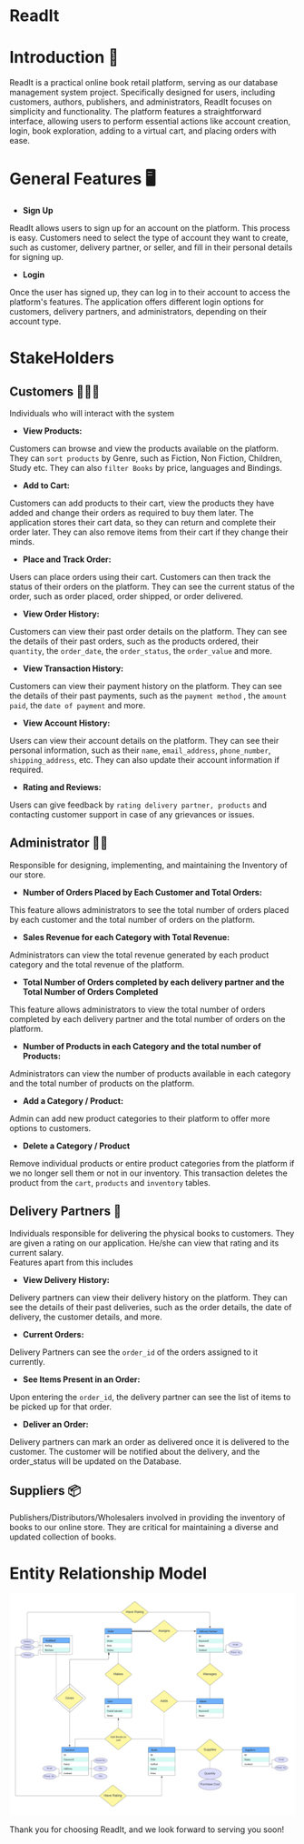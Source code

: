 # ReadIt

# Introduction 📖

ReadIt is a practical online book retail platform, serving as our database management system project. Specifically designed for users, including customers, authors, publishers, and administrators, ReadIt focuses on simplicity and functionality. The platform features a straightforward interface, allowing users to perform essential actions like account creation, login, book exploration, adding to a virtual cart, and placing orders with ease.

# General Features 🖥️

-   **Sign Up**

ReadIt allows users to sign up for an account on the platform. This process is easy. Customers need to select the type of account they want to create, such as customer, delivery partner, or seller, and fill in their personal details for signing up.

-   **Login**

Once the user has signed up, they can log in to their account to access the platform's features. The application offers different login options for customers, delivery partners, and administrators, depending on their account type.

# StakeHolders

## Customers 🧑🏻‍🏫

Individuals who will interact with the system

-   **View Products:**

Customers can browse and view the products available on the platform. They can `sort products` by Genre, such as Fiction, Non Fiction, Children, Study etc. They can also `filter Books` by price, languages and Bindings.

-   **Add to Cart:**

Customers can add products to their cart, view the products they have added and change their orders as required to buy them later. The application stores their cart data, so they can return and complete their order later. They can also remove items from their cart if they change their minds.

-   **Place and Track Order:**

Users can place orders using their cart. Customers can then track the status of their orders on the platform. They can see the current status of the order, such as order placed, order shipped, or order delivered.

-   **View Order History:**

Customers can view their past order details on the platform. They can see the details of their past orders, such as the products ordered, their `quantity`, the `order_date`, the `order_status`, the `order_value` and more.

-   **View Transaction History:**

Customers can view their payment history on the platform. They can see the details of their past payments, such as the `payment method` , the `amount paid`, the `date of payment` and more.

-   **View Account History:**

Users can view their account details on the platform. They can see their personal information, such as their `name`, `email_address`, `phone_number`, `shipping_address`, etc. They can also update their account information if required.

-   **Rating and Reviews:**

Users can give feedback by `rating delivery partner, products` and contacting customer support in case of any grievances or issues.

## Administrator 👨‍✈️

Responsible for designing, implementing, and maintaining the Inventory of our store.

-   **Number of Orders Placed by Each Customer and Total Orders:**

This feature allows administrators to see the total number of orders placed by each customer and the total number of orders on the platform.

-   **Sales Revenue for each Category with Total Revenue:**

Administrators can view the total revenue generated by each product category and the total revenue of the platform.

-   **Total Number of Orders completed by each delivery partner and the Total Number of Orders Completed**

This feature allows administrators to view the total number of orders completed by each delivery partner and the total number of orders on the platform.

-   **Number of Products in each Category and the total number of Products:**

Administrators can view the number of products available in each category and the total number of products on the platform.

-   **Add a Category / Product:**

Admin can add new product categories to their platform to offer more options to customers.

-   **Delete a Category / Product**

Remove individual products or entire product categories from the platform if we no longer sell them or not in our inventory. This transaction deletes the product from the `cart`, `products` and `inventory` tables.

## Delivery Partners 🛵

Individuals responsible for delivering the physical books to customers.
They are given a rating on our application. He/she can view that rating and its current salary.  
Features apart from this includes

-   **View Delivery History:**

Delivery partners can view their delivery history on the platform. They can see the details of their past deliveries, such as the order details, the date of delivery, the customer details, and more.

-   **Current Orders:**

Delivery Partners can see the `order_id` of the orders assigned to it currently.

-   **See Items Present in an Order:**

Upon entering the `order_id`, the delivery partner can see the list of items to be picked up for that order.

-   **Deliver an Order:**

Delivery partners can mark an order as delivered once it is delivered to the customer. The customer will be notified about the delivery, and the order_status will be updated on the Database.

## Suppliers 📦

Publishers/Distributors/Wholesalers involved in providing the inventory of books to our online store. They are critical for maintaining a diverse and updated collection of books.

# Entity Relationship Model

![ER Diagram](ER.jpeg)

Thank you for choosing ReadIt, and we look forward to serving you soon!
